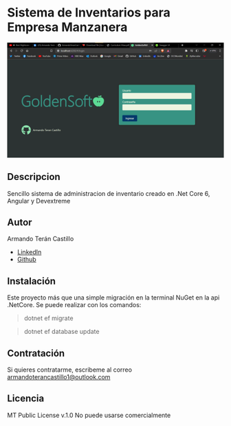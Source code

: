 
# Sistema de Inventarios para Empresa Manzanera

![Ventana de Login](Captures/GoldenSoftlogin.png)
## Descripcion
Sencillo sistema de administracion de inventario creado en .Net Core 6, Angular y Devextreme
## Autor
Armando Terán Castillo 
* [LinkedIn](https://www.linkedin.com/in/armandoterancastillo/)
* [Github](https://github.com/ArmandoTeranCastillo)
## Instalación
Este proyecto más que una simple migración en la terminal NuGet en la api .NetCore.
Se puede realizar con los comandos:

> dotnet ef migrate

> dotnet ef database update

## Contratación
Si quieres contratarme, escribeme al correo armandoterancastillo1@outlook.com

## Licencia
MT Public License v.1.0 No puede usarse comercialmente


